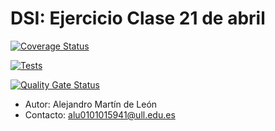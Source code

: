 # DSI: Ejercicio Clase 21 de abril

[![Coverage Status](https://coveralls.io/repos/github/amarleo/DSI-PE-21abril-amarleo/badge.svg?branch=master)](https://coveralls.io/github/amarleo/DSI-PE-21abril-amarleo?branch=master)

[![Tests](https://github.com/amarleo/DSI-PE-21abril-amarleo/actions/workflows/node.js.yml/badge.svg)](https://github.com/amarleo/DSI-PE-21abril-amarleo/actions/workflows/node.js.yml)

[![Quality Gate Status](https://sonarcloud.io/api/project_badges/measure?project=amarleo_DSI-PE-21abril-amarleo&metric=alert_status)](https://sonarcloud.io/summary/new_code?id=amarleo_DSI-PE-21abril-amarleo)

- Autor: Alejandro Martín de León
- Contacto: alu0101015941@ull.edu.es
  